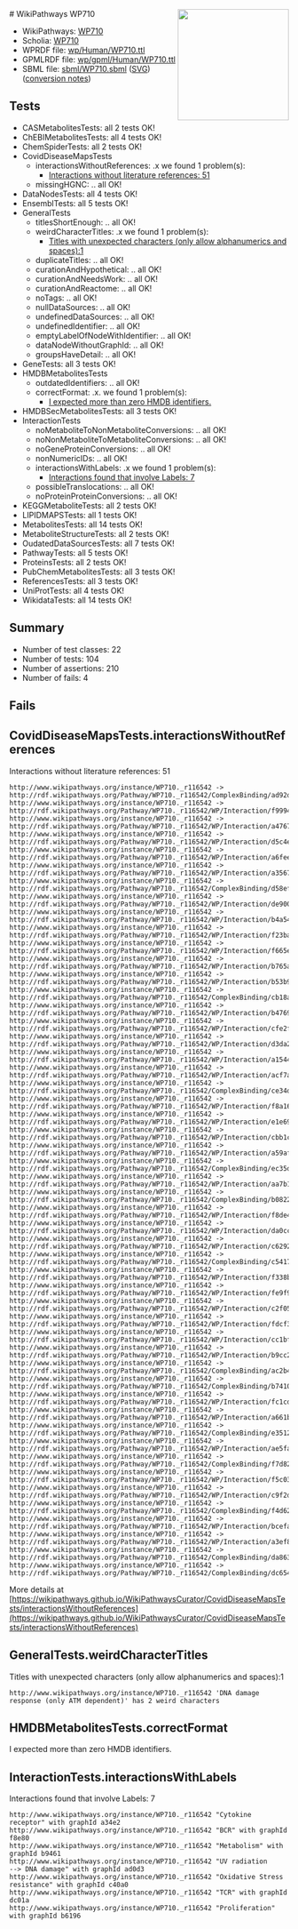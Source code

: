 <img style="float: right; width: 200px" src="../logo.png" />
# WikiPathways WP710

* WikiPathways: [WP710](https://identifiers.org/wikipathways:WP710)
* Scholia: [WP710](https://scholia.toolforge.org/wikipathways/WP710)
* WPRDF file: [wp/Human/WP710.ttl](../wp/Human/WP710.ttl)
* GPMLRDF file: [wp/gpml/Human/WP710.ttl](../wp/gpml/Human/WP710.ttl)
* SBML file: [sbml/WP710.sbml](../sbml/WP710.sbml) ([SVG](../sbml/WP710.svg)) ([conversion notes](../sbml/WP710.txt))

## Tests
* CASMetabolitesTests: all 2 tests OK!
* ChEBIMetabolitesTests: all 4 tests OK!
* ChemSpiderTests: all 2 tests OK!
* CovidDiseaseMapsTests
    * interactionsWithoutReferences: .x we found 1 problem(s):
        * [Interactions without literature references: 51](#9701cd5e)
    * missingHGNC: .. all OK!
* DataNodesTests: all 4 tests OK!
* EnsemblTests: all 5 tests OK!
* GeneralTests
    * titlesShortEnough: .. all OK!
    * weirdCharacterTitles: .x we found 1 problem(s):
        * [Titles with unexpected characters (only allow alphanumerics and spaces):1](#fda87b3f)
    * duplicateTitles: .. all OK!
    * curationAndHypothetical: .. all OK!
    * curationAndNeedsWork: .. all OK!
    * curationAndReactome: .. all OK!
    * noTags: .. all OK!
    * nullDataSources: .. all OK!
    * undefinedDataSources: .. all OK!
    * undefinedIdentifier: .. all OK!
    * emptyLabelOfNodeWithIdentifier: .. all OK!
    * dataNodeWithoutGraphId: .. all OK!
    * groupsHaveDetail: .. all OK!
* GeneTests: all 3 tests OK!
* HMDBMetabolitesTests
    * outdatedIdentifiers: .. all OK!
    * correctFormat: .x. we found 1 problem(s):
        * [I expected more than zero HMDB identifiers.](#ad154c1e)
* HMDBSecMetabolitesTests: all 3 tests OK!
* InteractionTests
    * noMetaboliteToNonMetaboliteConversions: .. all OK!
    * noNonMetaboliteToMetaboliteConversions: .. all OK!
    * noGeneProteinConversions: .. all OK!
    * nonNumericIDs: .. all OK!
    * interactionsWithLabels: .x we found 1 problem(s):
        * [Interactions found that involve Labels: 7](#630d267e)
    * possibleTranslocations: .. all OK!
    * noProteinProteinConversions: .. all OK!
* KEGGMetaboliteTests: all 2 tests OK!
* LIPIDMAPSTests: all 1 tests OK!
* MetabolitesTests: all 14 tests OK!
* MetaboliteStructureTests: all 2 tests OK!
* OudatedDataSourcesTests: all 7 tests OK!
* PathwayTests: all 5 tests OK!
* ProteinsTests: all 2 tests OK!
* PubChemMetabolitesTests: all 3 tests OK!
* ReferencesTests: all 3 tests OK!
* UniProtTests: all 4 tests OK!
* WikidataTests: all 14 tests OK!


## Summary

* Number of test classes: 22
* Number of tests: 104
* Number of assertions: 210
* Number of fails: 4

## Fails

<a name="9701cd5e" />

## CovidDiseaseMapsTests.interactionsWithoutReferences

Interactions without literature references: 51
```
http://www.wikipathways.org/instance/WP710._r116542 -> http://rdf.wikipathways.org/Pathway/WP710._r116542/ComplexBinding/ad92d
http://www.wikipathways.org/instance/WP710._r116542 -> http://rdf.wikipathways.org/Pathway/WP710._r116542/WP/Interaction/f9994
http://www.wikipathways.org/instance/WP710._r116542 -> http://rdf.wikipathways.org/Pathway/WP710._r116542/WP/Interaction/a4767
http://www.wikipathways.org/instance/WP710._r116542 -> http://rdf.wikipathways.org/Pathway/WP710._r116542/WP/Interaction/d5c4e
http://www.wikipathways.org/instance/WP710._r116542 -> http://rdf.wikipathways.org/Pathway/WP710._r116542/WP/Interaction/a6fee
http://www.wikipathways.org/instance/WP710._r116542 -> http://rdf.wikipathways.org/Pathway/WP710._r116542/WP/Interaction/a3567
http://www.wikipathways.org/instance/WP710._r116542 -> http://rdf.wikipathways.org/Pathway/WP710._r116542/ComplexBinding/d58ef
http://www.wikipathways.org/instance/WP710._r116542 -> http://rdf.wikipathways.org/Pathway/WP710._r116542/WP/Interaction/de900
http://www.wikipathways.org/instance/WP710._r116542 -> http://rdf.wikipathways.org/Pathway/WP710._r116542/WP/Interaction/b4a54
http://www.wikipathways.org/instance/WP710._r116542 -> http://rdf.wikipathways.org/Pathway/WP710._r116542/WP/Interaction/f23ba
http://www.wikipathways.org/instance/WP710._r116542 -> http://rdf.wikipathways.org/Pathway/WP710._r116542/WP/Interaction/f665e
http://www.wikipathways.org/instance/WP710._r116542 -> http://rdf.wikipathways.org/Pathway/WP710._r116542/WP/Interaction/b765a
http://www.wikipathways.org/instance/WP710._r116542 -> http://rdf.wikipathways.org/Pathway/WP710._r116542/WP/Interaction/b53b9
http://www.wikipathways.org/instance/WP710._r116542 -> http://rdf.wikipathways.org/Pathway/WP710._r116542/ComplexBinding/cb18a
http://www.wikipathways.org/instance/WP710._r116542 -> http://rdf.wikipathways.org/Pathway/WP710._r116542/WP/Interaction/b4769
http://www.wikipathways.org/instance/WP710._r116542 -> http://rdf.wikipathways.org/Pathway/WP710._r116542/WP/Interaction/cfe2f
http://www.wikipathways.org/instance/WP710._r116542 -> http://rdf.wikipathways.org/Pathway/WP710._r116542/WP/Interaction/d3da2
http://www.wikipathways.org/instance/WP710._r116542 -> http://rdf.wikipathways.org/Pathway/WP710._r116542/WP/Interaction/a1544
http://www.wikipathways.org/instance/WP710._r116542 -> http://rdf.wikipathways.org/Pathway/WP710._r116542/WP/Interaction/acf7a
http://www.wikipathways.org/instance/WP710._r116542 -> http://rdf.wikipathways.org/Pathway/WP710._r116542/ComplexBinding/ce34d
http://www.wikipathways.org/instance/WP710._r116542 -> http://rdf.wikipathways.org/Pathway/WP710._r116542/WP/Interaction/f8a16
http://www.wikipathways.org/instance/WP710._r116542 -> http://rdf.wikipathways.org/Pathway/WP710._r116542/WP/Interaction/e1e69
http://www.wikipathways.org/instance/WP710._r116542 -> http://rdf.wikipathways.org/Pathway/WP710._r116542/WP/Interaction/cbb1c
http://www.wikipathways.org/instance/WP710._r116542 -> http://rdf.wikipathways.org/Pathway/WP710._r116542/WP/Interaction/a59af
http://www.wikipathways.org/instance/WP710._r116542 -> http://rdf.wikipathways.org/Pathway/WP710._r116542/ComplexBinding/ec35d
http://www.wikipathways.org/instance/WP710._r116542 -> http://rdf.wikipathways.org/Pathway/WP710._r116542/WP/Interaction/aa7b1
http://www.wikipathways.org/instance/WP710._r116542 -> http://rdf.wikipathways.org/Pathway/WP710._r116542/ComplexBinding/b0822
http://www.wikipathways.org/instance/WP710._r116542 -> http://rdf.wikipathways.org/Pathway/WP710._r116542/WP/Interaction/f8de4
http://www.wikipathways.org/instance/WP710._r116542 -> http://rdf.wikipathways.org/Pathway/WP710._r116542/WP/Interaction/da0cc
http://www.wikipathways.org/instance/WP710._r116542 -> http://rdf.wikipathways.org/Pathway/WP710._r116542/WP/Interaction/c6292
http://www.wikipathways.org/instance/WP710._r116542 -> http://rdf.wikipathways.org/Pathway/WP710._r116542/ComplexBinding/c5417
http://www.wikipathways.org/instance/WP710._r116542 -> http://rdf.wikipathways.org/Pathway/WP710._r116542/WP/Interaction/f338b
http://www.wikipathways.org/instance/WP710._r116542 -> http://rdf.wikipathways.org/Pathway/WP710._r116542/WP/Interaction/fe9f9
http://www.wikipathways.org/instance/WP710._r116542 -> http://rdf.wikipathways.org/Pathway/WP710._r116542/WP/Interaction/c2f05
http://www.wikipathways.org/instance/WP710._r116542 -> http://rdf.wikipathways.org/Pathway/WP710._r116542/WP/Interaction/fdcf3
http://www.wikipathways.org/instance/WP710._r116542 -> http://rdf.wikipathways.org/Pathway/WP710._r116542/WP/Interaction/cc1bf
http://www.wikipathways.org/instance/WP710._r116542 -> http://rdf.wikipathways.org/Pathway/WP710._r116542/WP/Interaction/b9cc2
http://www.wikipathways.org/instance/WP710._r116542 -> http://rdf.wikipathways.org/Pathway/WP710._r116542/ComplexBinding/ac2b4
http://www.wikipathways.org/instance/WP710._r116542 -> http://rdf.wikipathways.org/Pathway/WP710._r116542/ComplexBinding/b7410
http://www.wikipathways.org/instance/WP710._r116542 -> http://rdf.wikipathways.org/Pathway/WP710._r116542/WP/Interaction/fc1cd
http://www.wikipathways.org/instance/WP710._r116542 -> http://rdf.wikipathways.org/Pathway/WP710._r116542/WP/Interaction/a661b
http://www.wikipathways.org/instance/WP710._r116542 -> http://rdf.wikipathways.org/Pathway/WP710._r116542/ComplexBinding/e3512
http://www.wikipathways.org/instance/WP710._r116542 -> http://rdf.wikipathways.org/Pathway/WP710._r116542/WP/Interaction/ae5fa
http://www.wikipathways.org/instance/WP710._r116542 -> http://rdf.wikipathways.org/Pathway/WP710._r116542/ComplexBinding/f7d82
http://www.wikipathways.org/instance/WP710._r116542 -> http://rdf.wikipathways.org/Pathway/WP710._r116542/WP/Interaction/f5c03
http://www.wikipathways.org/instance/WP710._r116542 -> http://rdf.wikipathways.org/Pathway/WP710._r116542/WP/Interaction/c9f2d
http://www.wikipathways.org/instance/WP710._r116542 -> http://rdf.wikipathways.org/Pathway/WP710._r116542/ComplexBinding/f4d62
http://www.wikipathways.org/instance/WP710._r116542 -> http://rdf.wikipathways.org/Pathway/WP710._r116542/WP/Interaction/bcefa
http://www.wikipathways.org/instance/WP710._r116542 -> http://rdf.wikipathways.org/Pathway/WP710._r116542/WP/Interaction/a3ef8
http://www.wikipathways.org/instance/WP710._r116542 -> http://rdf.wikipathways.org/Pathway/WP710._r116542/ComplexBinding/da863
http://www.wikipathways.org/instance/WP710._r116542 -> http://rdf.wikipathways.org/Pathway/WP710._r116542/ComplexBinding/dc654
```

More details at [https://wikipathways.github.io/WikiPathwaysCurator/CovidDiseaseMapsTests/interactionsWithoutReferences](https://wikipathways.github.io/WikiPathwaysCurator/CovidDiseaseMapsTests/interactionsWithoutReferences)

<a name="fda87b3f" />

## GeneralTests.weirdCharacterTitles

Titles with unexpected characters (only allow alphanumerics and spaces):1
```
http://www.wikipathways.org/instance/WP710._r116542 'DNA damage response (only ATM dependent)' has 2 weird characters
```

<a name="ad154c1e" />

## HMDBMetabolitesTests.correctFormat

I expected more than zero HMDB identifiers.
<a name="630d267e" />

## InteractionTests.interactionsWithLabels

Interactions found that involve Labels: 7
```
http://www.wikipathways.org/instance/WP710._r116542 "Cytokine receptor" with graphId a34e2
http://www.wikipathways.org/instance/WP710._r116542 "BCR" with graphId f8e80
http://www.wikipathways.org/instance/WP710._r116542 "Metabolism" with graphId b9461
http://www.wikipathways.org/instance/WP710._r116542 "UV radiation 
--> DNA damage" with graphId ad0d3
http://www.wikipathways.org/instance/WP710._r116542 "Oxidative Stress
resistance" with graphId c40a0
http://www.wikipathways.org/instance/WP710._r116542 "TCR" with graphId dc01a
http://www.wikipathways.org/instance/WP710._r116542 "Proliferation" with graphId b6196
```

